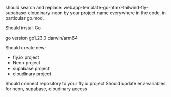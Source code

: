 should search and replace: webapp-template-go-htmx-tailwind-fly-supabase-cloudinary-neon
by your project name everywhere in the code, in particular go.mod.

Should install Go

go version go1.23.0 darwin/arm64

Should create new:
- fly.io project
- Neon project
- supabase project
- cloudinary project


Should connect repository to your fly.io project
Should update env variables for neon, supabase, cloudinary access